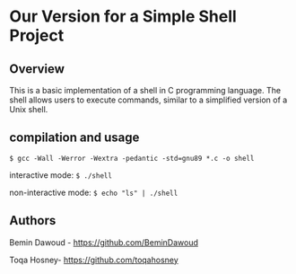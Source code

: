 # Our Version for a Simple Shell Project

## Overview

This is a basic implementation of a shell in C programming language. The shell allows users to execute commands, similar to a simplified version of a Unix shell.

## compilation and usage

```
$ gcc -Wall -Werror -Wextra -pedantic -std=gnu89 *.c -o shell
```

interactive mode: `$ ./shell`

non-interactive mode: `$ echo "ls" | ./shell`

## Authors

Bemin Dawoud - https://github.com/BeminDawoud

Toqa Hosney- https://github.com/toqahosney
